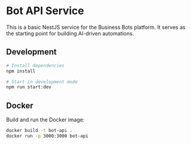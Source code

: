 # Bot API Service

This is a basic NestJS service for the Business Bots platform. It serves as the
starting point for building AI-driven automations.

## Development

```bash
# Install dependencies
npm install

# Start in development mode
npm run start:dev
```

## Docker

Build and run the Docker image:

```bash
docker build -t bot-api .
docker run -p 3000:3000 bot-api
```
